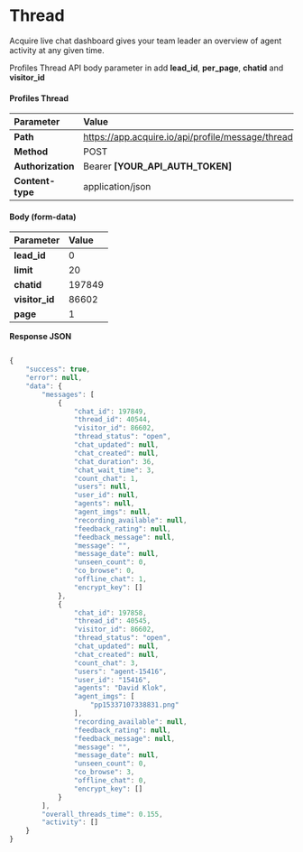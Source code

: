 # Thread

Acquire live chat dashboard gives your team leader an overview of agent activity at any given time.

Profiles Thread API body parameter in add **lead\_id**, **per\_page**, **chatid** and **visitor\_id**

#### **Profiles Thread**

| Parameter | Value |
| :--- | :--- |
| **Path** | https://app.acquire.io/api/profile/message/thread |
| **Method** | POST |
| **Authorization** | Bearer **\[YOUR\_API\_AUTH\_TOKEN\]** |
| **Content-type** | application/json |

#### **Body \(form-data\)**

| Parameter | Value |
| :--- | :--- |
| **lead\_id** | 0 |
| **limit** | 20 |
| **chatid** | 197849 |
| **visitor\_id** | 86602 |
| **page** | 1 |

**Response JSON**

```javascript

{
    "success": true,
    "error": null,
    "data": {
        "messages": [
            {
                "chat_id": 197849,
                "thread_id": 40544,
                "visitor_id": 86602,
                "thread_status": "open",
                "chat_updated": null,
                "chat_created": null,
                "chat_duration": 36,
                "chat_wait_time": 3,
                "count_chat": 1,
                "users": null,
                "user_id": null,
                "agents": null,
                "agent_imgs": null,
                "recording_available": null,
                "feedback_rating": null,
                "feedback_message": null,
                "message": "",
                "message_date": null,
                "unseen_count": 0,
                "co_browse": 0,
                "offline_chat": 1,
                "encrypt_key": []
            },
            {
                "chat_id": 197858,
                "thread_id": 40545,
                "visitor_id": 86602,
                "thread_status": "open",
                "chat_updated": null,
                "chat_created": null,
                "count_chat": 3,
                "users": "agent-15416",
                "user_id": "15416",
                "agents": "David Klok",
                "agent_imgs": [
                    "pp15337107338831.png"
                ],
                "recording_available": null,
                "feedback_rating": null,
                "feedback_message": null,
                "message": "",
                "message_date": null,
                "unseen_count": 0,
                "co_browse": 3,
                "offline_chat": 0,
                "encrypt_key": []
            }
        ],
        "overall_threads_time": 0.155,
        "activity": []
    }
}
```

